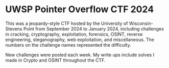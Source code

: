 # UWSP Pointer Overflow CTF 2024
This was a jeopardy-style CTF hosted by the University of Wisconsin-Stevens Point from September 2024 to January 2024, including challenges in cracking, cryptography, exploitation, forensics, OSINT, reverse engineering, steganography, web exploitation, and miscellaneous. The numbers on the challenge names represented the difficulty.

New challenges were posted each week. My write ups include solves I made in Crypto and OSINT throughout the CTF.
